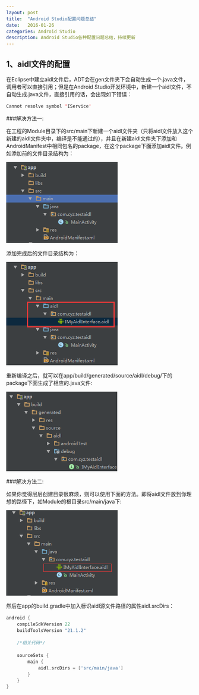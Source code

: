 ```yaml
---
layout: post
title:  "Android Studio配置问题总结"
date:   2016-01-26
categories: Android Studio
description: Android Studio各种配置问题总结，持续更新
---
```


## 1、aidl文件的配置

在Eclipse中建立aidl文件后，ADT会在gen文件夹下会自动生成一个.java文件，调用者可以直接引用；但是在Android Studio开发环境中，新建一个aidl文件，不自动生成.java文件，直接引用的话，会出现如下错误：

```java
Cannot resolve symbol 'IService'
```

###解决方法一:

在工程的Module目录下的src/main下新建一个aidl文件夹（只将aidl文件放入这个新建的aidl文件夹中，编译是不能通过的），并且在新建aidl文件夹下添加和AndroidManifest中相同包名的package，在这个package下面添加aidl文件。例如添加前的文件目录结构为：

![](/images/posts/android/android-studio-config1.png)

添加完成后的文件目录结构为：

![](/images/posts/android/android-studio-config2.png)

重新编译之后，就可以在app/build/generated/source/aidl/debug/下的package下面生成了相应的.java文件:

![](/images/posts/android/android-studio-config3.png)

###解决方法二:

如果你觉得层层创建目录很麻烦，则可以使用下面的方法。即将aidl文件放到你理想的路径下，如Module的根目录src/main/java下:

![](/images/posts/android/android-studio-config4.png)

然后在app的build.gradle中加入标识aidl源文件路径的属性aidl.srcDirs：

```groovy
android {
    compileSdkVersion 22
    buildToolsVersion "21.1.2"
    
    /*相关代码*/
    
    sourceSets {
        main {
            aidl.srcDirs = ['src/main/java']
        }
    }
}
```

